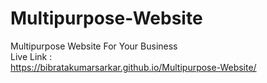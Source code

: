 # Multipurpose-Website
Multipurpose Website For Your Business
<br>
Live Link :
<br>
https://bibratakumarsarkar.github.io/Multipurpose-Website/
